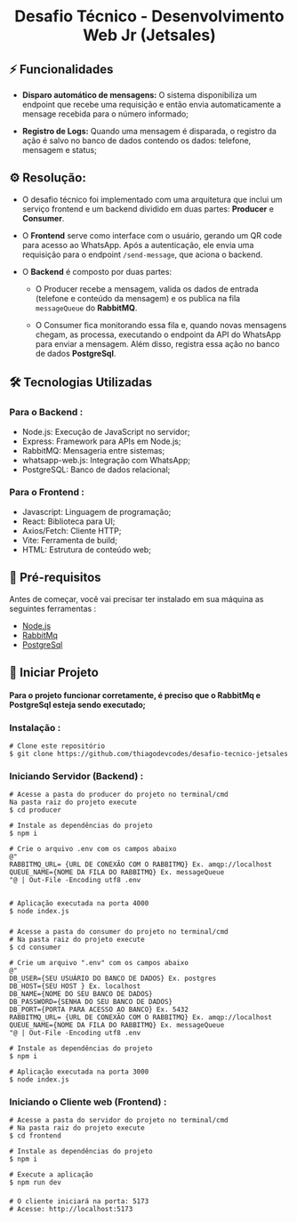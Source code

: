 <div align="center">
    <h1>
        Desafio Técnico - Desenvolvimento Web Jr (Jetsales)
    </h1>
</div>

## ⚡ Funcionalidades

- **Disparo automático de mensagens:**  O sistema disponibiliza um endpoint que recebe uma requisição e então envia automaticamente a mensage recebida para o número informado;

- **Registro de Logs:** Quando uma mensagem é disparada, o registro da ação é salvo no banco de dados contendo os dados: telefone, mensagem e status; 

## ⚙️ Resolução:

- O desafio técnico foi implementado com uma arquitetura que inclui um serviço frontend e um backend dividido em duas partes: **Producer** e **Consumer**.

- O **Frontend** serve como interface com o usuário, gerando um QR code para acesso ao WhatsApp. Após a autenticação, ele envia uma requisição para o endpoint `/send-message`, que aciona o backend.

- O **Backend** é composto por duas partes:
    - O Producer recebe a mensagem, valida os dados de entrada (telefone e conteúdo da mensagem) e os publica na fila `messageQueue` do **RabbitMQ**.

    - O Consumer fica monitorando essa fila e, quando novas mensagens chegam, as processa, executando o endpoint da API do WhatsApp para enviar a mensagem. Além disso, registra essa ação no banco de dados **PostgreSql**.


## 🛠️ Tecnologias Utilizadas

### Para o Backend :

- Node.js: Execução de JavaScript no servidor;
- Express: Framework para APIs em Node.js;
- RabbitMQ: Mensageria entre sistemas;
- whatsapp-web.js: Integração com WhatsApp;
- PostgreSQL: Banco de dados relacional;

### Para o Frontend :
- Javascript: Linguagem de programação;
- React: Biblioteca para UI;
- Axios/Fetch: Cliente HTTP;
- Vite: Ferramenta de build;
- HTML: Estrutura de conteúdo web;

## 📌 Pré-requisitos
Antes de começar, você vai precisar ter instalado em sua máquina as seguintes ferramentas :

- [Node.js](https://nodejs.org/en)
- [RabbitMq](https://www.rabbitmq.com/docs/download)
- [PostgreSql](https://www.postgresql.org/download/)

## 🚀 Iniciar Projeto
#### Para o projeto funcionar corretamente, é preciso que o RabbitMq e PostgreSql esteja sendo executado;

### Instalação :
    # Clone este repositório
    $ git clone https://github.com/thiagodevcodes/desafio-tecnico-jetsales

### Iniciando Servidor (Backend) :
    # Acesse a pasta do producer do projeto no terminal/cmd
    Na pasta raiz do projeto execute
    $ cd producer

    # Instale as dependências do projeto
    $ npm i

    # Crie o arquivo .env com os campos abaixo
    @"
    RABBITMQ_URL= {URL DE CONEXÃO COM O RABBITMQ} Ex. amqp://localhost
    QUEUE_NAME={NOME DA FILA DO RABBITMQ} Ex. messageQueue
    "@ | Out-File -Encoding utf8 .env


    # Aplicação executada na porta 4000
    $ node index.js
###
    # Acesse a pasta do consumer do projeto no terminal/cmd
    # Na pasta raiz do projeto execute
    $ cd consumer

    # Crie um arquivo ".env" com os campos abaixo
    @"
    DB_USER={SEU USUÁRIO DO BANCO DE DADOS} Ex. postgres
    DB_HOST={SEU HOST } Ex. localhost
    DB_NAME={NOME DO SEU BANCO DE DADOS}
    DB_PASSWORD={SENHA DO SEU BANCO DE DADOS}
    DB_PORT={PORTA PARA ACESSO AO BANCO} Ex. 5432
    RABBITMQ_URL= {URL DE CONEXÃO COM O RABBITMQ} Ex. amqp://localhost
    QUEUE_NAME={NOME DA FILA DO RABBITMQ} Ex. messageQueue
    "@ | Out-File -Encoding utf8 .env

    # Instale as dependências do projeto
    $ npm i

    # Aplicação executada na porta 3000
    $ node index.js
    

### Iniciando o Cliente web (Frontend) :
    # Acesse a pasta do servidor do projeto no terminal/cmd
    # Na pasta raiz do projeto execute
    $ cd frontend

    # Instale as dependências do projeto
    $ npm i

    # Execute a aplicação
    $ npm run dev
####
    # O cliente iniciará na porta: 5173
    # Acesse: http://localhost:5173
